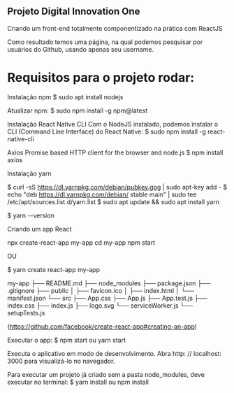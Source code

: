 ## Projeto Digital Innovation One

Criando um front-end totalmente componentizado na prática com ReactJS

Como resultado temos uma página, na qual podemos pesquisar por usuários do Github, usando apenas seu username.

# Requisitos para o projeto rodar:

Instalação npm
$ sudo apt install nodejs

Atualizar npm:
$ sudo npm install -g npm@latest

Instalação React Native CLI
Com o NodeJS instalado, podemos instalar o CLI (Command Line Interface) do React Native:
$ sudo npm install -g react-native-cli

Axios
Promise based HTTP client for the browser and node.js
$ npm install axios

Instalação yarn

$ curl -sS https://dl.yarnpkg.com/debian/pubkey.gpg | sudo apt-key add -
$ echo "deb https://dl.yarnpkg.com/debian/ stable main" | sudo tee /etc/apt/sources.list.d/yarn.list
$ sudo apt update && sudo apt install yarn

$ yarn --version

Criando um app React

npx create-react-app my-app
cd my-app
npm start

OU

$ yarn create react-app my-app

my-app
├── README.md
├── node_modules
├── package.json
├── .gitignore
├── public
│   ├── favicon.ico
│   ├── index.html
│   └── manifest.json
└── src
    ├── App.css
    ├── App.js
    ├── App.test.js
    ├── index.css
    ├── index.js
    ├── logo.svg
    └── serviceWorker.js
    └── setupTests.js

(https://github.com/facebook/create-react-app#creating-an-app)

Executar o app:
$ npm start ou yarn start

Executa o aplicativo em modo de desenvolvimento.
Abra http: // localhost: 3000 para visualizá-lo no navegador.

Para executar um projeto já criado sem a pasta node_modules, deve executar no terminal:
$ yarn install ou npm install



